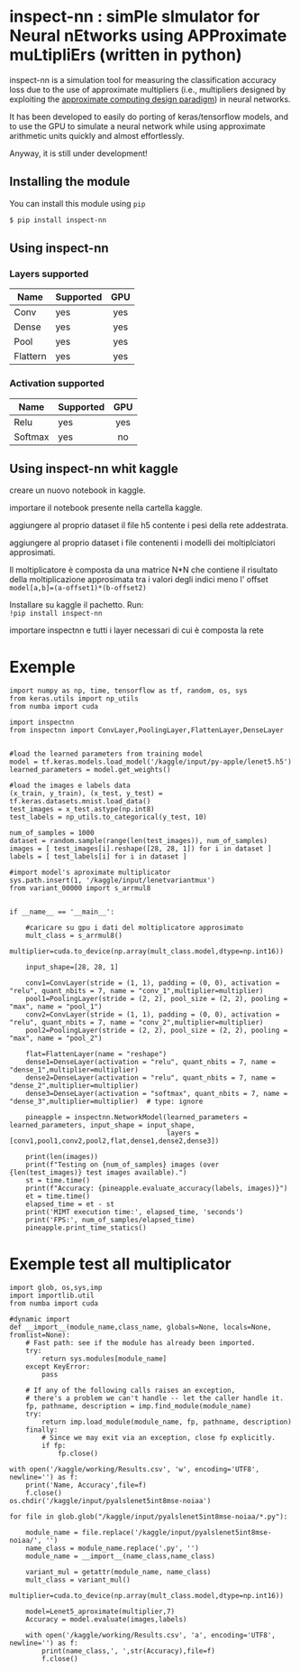 # inspect-nn : simPle sImulator for Neural nEtworks using APProximate muLtipliErs (written in python)

inspect-nn is a simulation tool for measuring the classification accuracy loss due to the use of approximate multipliers (i.e., multipliers designed by exploiting the [approximate computing design paradigm](https://link.springer.com/book/10.1007/978-3-030-94705-7)) in neural networks. 

It has been developed to easily do porting of keras/tensorflow models, and to use the GPU to simulate a neural network while using approximate arithmetic units quickly and almost effortlessly. 

Anyway, it is still under development!

## Installing the module
You can install this module using ```pip```
```bash
$ pip install inspect-nn
```

## Using inspect-nn

### Layers supported
| Name | Supported  | GPU |
|-----------|:-----------|:-----------: 
| Conv      | yes | yes | 
| Dense     | yes | yes |
| Pool      | yes | yes |
| Flattern  | yes | yes |

### Activation supported
| Name | Supported  | GPU |
|-----------|:-----------|:-----------:
| Relu      | yes | yes |
| Softmax   | yes | no  |

## Using inspect-nn whit kaggle
creare un nuovo notebook in kaggle.

importare il notebook presente nella cartella kaggle.


aggiungere al proprio dataset il file h5 contente i pesi della rete addestrata.

aggiungere al proprio dataset i file contenenti i modelli dei moltiplciatori approsimati.

Il moltiplicatore è  composta da una matrice N*N che contiene il risultato della moltiplicazione approsimata tra i valori degli indici meno l' offset
```model[a,b]=(a-offset1)*(b-offset2)```

Installare su kaggle il pachetto. Run:  
``` !pip install inspect-nn ```

importare inspectnn e tutti i layer necessari di cui è composta la rete

# Exemple 

```
import numpy as np, time, tensorflow as tf, random, os, sys
from keras.utils import np_utils
from numba import cuda

import inspectnn
from inspectnn import ConvLayer,PoolingLayer,FlattenLayer,DenseLayer


#load the learned parameters from training model
model = tf.keras.models.load_model('/kaggle/input/py-apple/lenet5.h5')
learned_parameters = model.get_weights()

#load the images e labels data
(x_train, y_train), (x_test, y_test) = tf.keras.datasets.mnist.load_data()
test_images = x_test.astype(np.int8)
test_labels = np_utils.to_categorical(y_test, 10)

num_of_samples = 1000
dataset = random.sample(range(len(test_images)), num_of_samples)
images = [ test_images[i].reshape([28, 28, 1]) for i in dataset ]
labels = [ test_labels[i] for i in dataset ]

#import model's aproximate multiplicator
sys.path.insert(1, '/kaggle/input/lenetvariantmux')
from variant_00000 import s_arrmul8


if __name__ == '__main__':
        
    #caricare su gpu i dati del moltiplicatore approsimato
    mult_class = s_arrmul8()
    multiplier=cuda.to_device(np.array(mult_class.model,dtype=np.int16))
      
    input_shape=[28, 28, 1]
   
    conv1=ConvLayer(stride = (1, 1), padding = (0, 0), activation = "relu", quant_nbits = 7, name = "conv_1",multiplier=multiplier)
    pool1=PoolingLayer(stride = (2, 2), pool_size = (2, 2), pooling = "max", name = "pool_1")
    conv2=ConvLayer(stride = (1, 1), padding = (0, 0), activation = "relu", quant_nbits = 7, name = "conv_2",multiplier=multiplier)
    pool2=PoolingLayer(stride = (2, 2), pool_size = (2, 2), pooling = "max", name = "pool_2")
    
    flat=FlattenLayer(name = "reshape")
    dense1=DenseLayer(activation = "relu", quant_nbits = 7, name = "dense_1",multiplier=multiplier)
    dense2=DenseLayer(activation = "relu", quant_nbits = 7, name = "dense_2",multiplier=multiplier)
    dense3=DenseLayer(activation = "softmax", quant_nbits = 7, name = "dense_3",multiplier=multiplier)  # type: ignore

    pineapple = inspectnn.NetworkModel(learned_parameters = learned_parameters, input_shape = input_shape,
                                       layers = [conv1,pool1,conv2,pool2,flat,dense1,dense2,dense3])

    print(len(images))
    print(f"Testing on {num_of_samples} images (over {len(test_images)} test images available).")
    st = time.time()
    print(f"Accuracy: {pineapple.evaluate_accuracy(labels, images)}")
    et = time.time()
    elapsed_time = et - st
    print('MIMT execution time:', elapsed_time, 'seconds')
    print('FPS:', num_of_samples/elapsed_time) 
    pineapple.print_time_statics()
```
# Exemple test all multiplicator

```
import glob, os,sys,imp
import importlib.util
from numba import cuda
  
#dynamic import 
def __import__(module_name,class_name, globals=None, locals=None, fromlist=None):
    # Fast path: see if the module has already been imported.
    try:
        return sys.modules[module_name]
    except KeyError:
        pass

    # If any of the following calls raises an exception,
    # there's a problem we can't handle -- let the caller handle it.
    fp, pathname, description = imp.find_module(module_name)
    try:
        return imp.load_module(module_name, fp, pathname, description)    
    finally:
        # Since we may exit via an exception, close fp explicitly.
        if fp:
            fp.close()
            
with open('/kaggle/working/Results.csv', 'w', encoding='UTF8', newline='') as f:
    print('Name, Accuracy',file=f)
    f.close()
os.chdir('/kaggle/input/pyalslenet5int8mse-noiaa')

for file in glob.glob("/kaggle/input/pyalslenet5int8mse-noiaa/*.py"):
    
    module_name = file.replace('/kaggle/input/pyalslenet5int8mse-noiaa/', '')
    name_class = module_name.replace('.py', '')    
    module_name = __import__(name_class,name_class)
    
    variant_mul = getattr(module_name, name_class)
    mult_class = variant_mul()
    multiplier=cuda.to_device(np.array(mult_class.model,dtype=np.int16))
    
    model=Lenet5_aproximate(multiplier,7)    
    Accuracy = model.evaluate(images,labels)
    
    with open('/kaggle/working/Results.csv', 'a', encoding='UTF8', newline='') as f:
        print(name_class,', ',str(Accuracy),file=f)
        f.close()
```